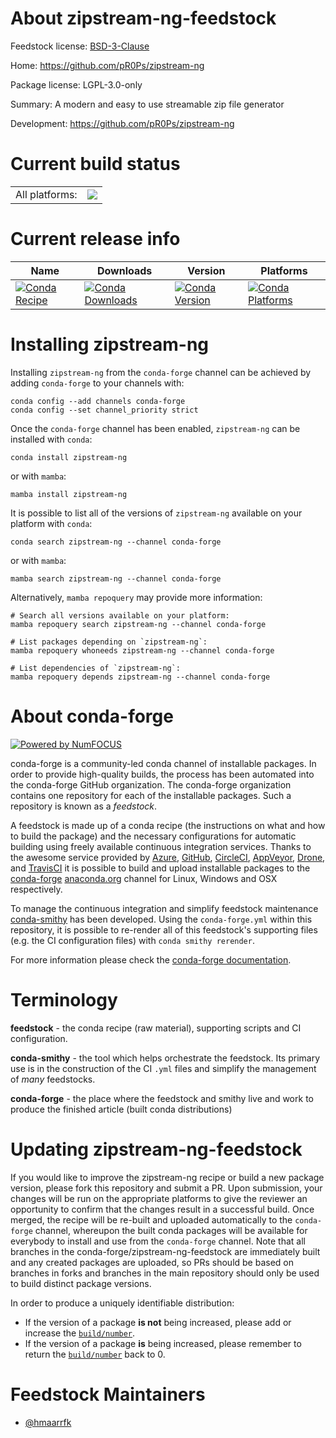 About zipstream-ng-feedstock
============================

Feedstock license: [BSD-3-Clause](https://github.com/conda-forge/zipstream-ng-feedstock/blob/main/LICENSE.txt)

Home: https://github.com/pR0Ps/zipstream-ng

Package license: LGPL-3.0-only

Summary: A modern and easy to use streamable zip file generator

Development: https://github.com/pR0Ps/zipstream-ng

Current build status
====================


<table><tr><td>All platforms:</td>
    <td>
      <a href="https://dev.azure.com/conda-forge/feedstock-builds/_build/latest?definitionId=24665&branchName=main">
        <img src="https://dev.azure.com/conda-forge/feedstock-builds/_apis/build/status/zipstream-ng-feedstock?branchName=main">
      </a>
    </td>
  </tr>
</table>

Current release info
====================

| Name | Downloads | Version | Platforms |
| --- | --- | --- | --- |
| [![Conda Recipe](https://img.shields.io/badge/recipe-zipstream--ng-green.svg)](https://anaconda.org/conda-forge/zipstream-ng) | [![Conda Downloads](https://img.shields.io/conda/dn/conda-forge/zipstream-ng.svg)](https://anaconda.org/conda-forge/zipstream-ng) | [![Conda Version](https://img.shields.io/conda/vn/conda-forge/zipstream-ng.svg)](https://anaconda.org/conda-forge/zipstream-ng) | [![Conda Platforms](https://img.shields.io/conda/pn/conda-forge/zipstream-ng.svg)](https://anaconda.org/conda-forge/zipstream-ng) |

Installing zipstream-ng
=======================

Installing `zipstream-ng` from the `conda-forge` channel can be achieved by adding `conda-forge` to your channels with:

```
conda config --add channels conda-forge
conda config --set channel_priority strict
```

Once the `conda-forge` channel has been enabled, `zipstream-ng` can be installed with `conda`:

```
conda install zipstream-ng
```

or with `mamba`:

```
mamba install zipstream-ng
```

It is possible to list all of the versions of `zipstream-ng` available on your platform with `conda`:

```
conda search zipstream-ng --channel conda-forge
```

or with `mamba`:

```
mamba search zipstream-ng --channel conda-forge
```

Alternatively, `mamba repoquery` may provide more information:

```
# Search all versions available on your platform:
mamba repoquery search zipstream-ng --channel conda-forge

# List packages depending on `zipstream-ng`:
mamba repoquery whoneeds zipstream-ng --channel conda-forge

# List dependencies of `zipstream-ng`:
mamba repoquery depends zipstream-ng --channel conda-forge
```


About conda-forge
=================

[![Powered by
NumFOCUS](https://img.shields.io/badge/powered%20by-NumFOCUS-orange.svg?style=flat&colorA=E1523D&colorB=007D8A)](https://numfocus.org)

conda-forge is a community-led conda channel of installable packages.
In order to provide high-quality builds, the process has been automated into the
conda-forge GitHub organization. The conda-forge organization contains one repository
for each of the installable packages. Such a repository is known as a *feedstock*.

A feedstock is made up of a conda recipe (the instructions on what and how to build
the package) and the necessary configurations for automatic building using freely
available continuous integration services. Thanks to the awesome service provided by
[Azure](https://azure.microsoft.com/en-us/services/devops/), [GitHub](https://github.com/),
[CircleCI](https://circleci.com/), [AppVeyor](https://www.appveyor.com/),
[Drone](https://cloud.drone.io/welcome), and [TravisCI](https://travis-ci.com/)
it is possible to build and upload installable packages to the
[conda-forge](https://anaconda.org/conda-forge) [anaconda.org](https://anaconda.org/)
channel for Linux, Windows and OSX respectively.

To manage the continuous integration and simplify feedstock maintenance
[conda-smithy](https://github.com/conda-forge/conda-smithy) has been developed.
Using the ``conda-forge.yml`` within this repository, it is possible to re-render all of
this feedstock's supporting files (e.g. the CI configuration files) with ``conda smithy rerender``.

For more information please check the [conda-forge documentation](https://conda-forge.org/docs/).

Terminology
===========

**feedstock** - the conda recipe (raw material), supporting scripts and CI configuration.

**conda-smithy** - the tool which helps orchestrate the feedstock.
                   Its primary use is in the construction of the CI ``.yml`` files
                   and simplify the management of *many* feedstocks.

**conda-forge** - the place where the feedstock and smithy live and work to
                  produce the finished article (built conda distributions)


Updating zipstream-ng-feedstock
===============================

If you would like to improve the zipstream-ng recipe or build a new
package version, please fork this repository and submit a PR. Upon submission,
your changes will be run on the appropriate platforms to give the reviewer an
opportunity to confirm that the changes result in a successful build. Once
merged, the recipe will be re-built and uploaded automatically to the
`conda-forge` channel, whereupon the built conda packages will be available for
everybody to install and use from the `conda-forge` channel.
Note that all branches in the conda-forge/zipstream-ng-feedstock are
immediately built and any created packages are uploaded, so PRs should be based
on branches in forks and branches in the main repository should only be used to
build distinct package versions.

In order to produce a uniquely identifiable distribution:
 * If the version of a package **is not** being increased, please add or increase
   the [``build/number``](https://docs.conda.io/projects/conda-build/en/latest/resources/define-metadata.html#build-number-and-string).
 * If the version of a package **is** being increased, please remember to return
   the [``build/number``](https://docs.conda.io/projects/conda-build/en/latest/resources/define-metadata.html#build-number-and-string)
   back to 0.

Feedstock Maintainers
=====================

* [@hmaarrfk](https://github.com/hmaarrfk/)

